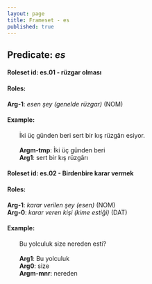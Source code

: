 ```yaml
---
layout: page
title: Frameset - es
published: true
---
```

<h2>Predicate: <i>es</i></h2>
<h4>Roleset id: es.01 - rüzgar olması<br>
<h4>Roles:</h4>
<b>Arg-1</b>: <i>esen şey (genelde rüzgar)</i>  (NOM) <br>
<h4>Example:</h4>
&emsp;&emsp;İki üç günden beri sert bir kış rüzgârı esiyor.<br><br>
&emsp;&emsp;<b>Argm-tmp</b>:  İki üç günden beri<br>
&emsp;&emsp;<b>Arg1</b>:  sert bir kış rüzgârı<br>

<h4>Roleset id: es.02 - Birdenbire karar vermek<br>
<h4>Roles:</h4>
<b>Arg-1</b>: <i>karar verilen şey (esen)</i>  (NOM) <br>
<b>Arg-0</b>: <i>karar veren kişi (kime estiği)</i>  (DAT) <br>
<h4>Example:</h4>
&emsp;&emsp;Bu yolculuk size nereden esti?<br><br>
&emsp;&emsp;<b>Arg1</b>:  Bu yolculuk<br>
&emsp;&emsp;<b>Arg0</b>:  size<br>
&emsp;&emsp;<b>Argm-mnr</b>:  nereden<br>

